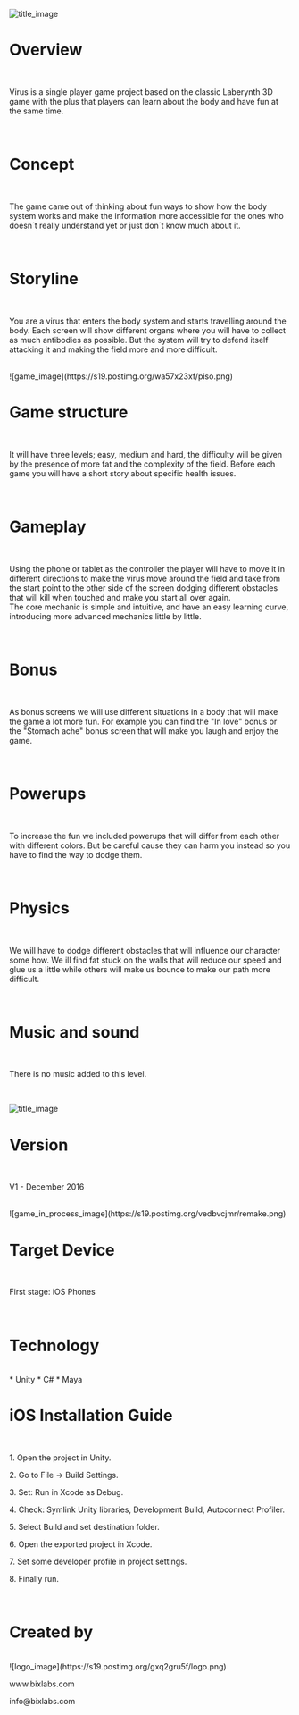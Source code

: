 
![title_image](https://s19.postimg.org/wjucxfp0j/banner1.png)
<br>

# Overview

<br>
<p>Virus is a single player game project based on the classic Laberynth 3D game with the plus that players can learn about the body and have fun at the same time. </p>
<br>

# Concept

<br>
<p>The game came out of thinking about fun ways to show how the body system works and make the information more accessible for the ones who doesn´t really understand yet or just don´t know much about it. </p>
<br>

# Storyline

<br>
<p>You are a virus that enters the body system and starts travelling around the body. Each screen will show different organs where you will have to collect as much antibodies as possible. But the system will try to defend itself attacking it and making the field more and more difficult.  </p>
<br>
![game_image](https://s19.postimg.org/wa57x23xf/piso.png)
<br>

# Game structure

<br>
<p>It will have three levels; easy, medium and hard, the difficulty will be given by the presence of more fat and the complexity of the field. Before each game you will have a short story about specific health issues.</p>
<br>

# Gameplay

<br>
<p>Using the phone or tablet as the controller the player will have to move it in different directions to make the virus move around the field and take from the start point to the other side of the screen dodging different obstacles that will kill when touched and make you start all over again.<br>The core mechanic is simple and intuitive, and have an easy learning curve, introducing more advanced mechanics little by little. </p>
<br>

# Bonus

<br>
<p>As bonus screens we will use different situations in a body that will make the game a lot more fun. For example you can find the "In love" bonus or the "Stomach ache" bonus screen that will make you laugh and enjoy the game.</p>
<br>

# Powerups

<br>
<p>To increase the fun we included powerups that will differ from each other with different colors. But be careful cause they can harm you instead so you have to find the way to dodge them.</p>
<br>

# Physics

<br>
<p>We will have to dodge different obstacles that will influence our character some how. We ill find fat stuck on the walls that will reduce our speed and glue us a little while others will make us bounce to make our path more difficult. </p>
<br>

# Music and sound

<br>
<p>There is no music added to this level.</p>
<br>

![title_image](https://s19.postimg.org/yqgolrhpf/dev.png)
<br>

# Version

<br>
<p>V1 - December 2016</p>
<br>
![game_in_process_image](https://s19.postimg.org/vedbvcjmr/remake.png)
<br>

# Target Device

<br>
<p>First stage: iOS Phones</p>
<br>

# Technology

<br>
* Unity
* C#
* Maya
<br> 

# iOS Installation Guide

<br>
<p>1. Open the project in Unity.</p>
<p>2. Go to File -> Build Settings.</p>
<p>3. Set: Run in Xcode as Debug.</p>
<p>4. Check: Symlink Unity libraries, Development Build, Autoconnect Profiler.</p>
<p>5. Select Build and set destination folder.</p>
<p>6. Open the exported project in Xcode.</p>
<p>7. Set some developer profile in project settings.</p>
<p>8. Finally run.</p>
<br> 

# Created by 

<br>
![logo_image](https://s19.postimg.org/gxq2gru5f/logo.png)
<br>
<p>www.bixlabs.com</p>
<p>info@bixlabs.com</p>
